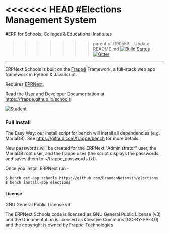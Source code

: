 <<<<<<< HEAD
#Elections Management System
=======
#ERP for Schools, Colleges & Educational Institutes
>>>>>>> parent of ff90a53... Update README.md
[![Build Status](https://travis-ci.org/frappe/schools.png)](https://travis-ci.org/frappe/schools) [![Gitter](https://badges.gitter.im/Join%20Chat.svg)](https://gitter.im/frappe/erpnext?utm_source=badge&utm_medium=badge&utm_campaign=pr-badge&utm_content=badge)
---
ERPNext Schools is built on the [Frappé](https://github.com/frappe/frappe) Framework, a full-stack web app framework in Python & JavaScript.

Requires [EPRNext](https://github.com/frappe/erpnext), 

Read the User and Developer Documentation at https://frappe.github.io/schools

![Student](schools/public/student.png)

### Full Install

The Easy Way: our install script for bench will install all dependencies (e.g. MariaDB). See https://github.com/frappe/bench for more details.

New passwords will be created for the ERPNext "Administrator" user, the MariaDB root user, and the frappe user (the script displays the passwords and saves them to ~/frappe_passwords.txt).

Once you install ERPNext run -

```
$ bench get-app schools https://github.com/BrandonNetsmith/elections
$ bench install-app elections
```

#### License
GNU General Public License v3

The ERPNext Schools code is licensed as GNU General Public License (v3) and the Documentation is licensed as Creative Commons (CC-BY-SA-3.0) and the copyright is owned by Frappe Technologies 
